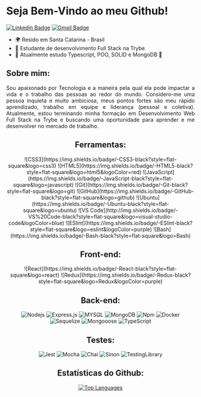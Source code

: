 <div>
  <h1>Seja Bem-Vindo ao meu Github!</h1>
  </div>
<div style="display: inline">
  
[![Linkedin Badge](https://img.shields.io/badge/-Linkedin-blue?style=flat-square&logo=Linkedin&logoColor=white&link=https://www.linkedin.com/in/luizfpereira406/)](https://www.linkedin.com/in/luizfpereira406/) 
[![Gmail Badge](https://img.shields.io/badge/-Gmail-c14438?style=flat-square&logo=Gmail&logoColor=white&link=mailto:luizfpereira406@gmail.com)](mailto:luizfpereira406@gmail.com)
* 🌍  Resido em Santa Catarina - Brasil
* 🚀  Estudante de desenvolvimento Full Stack na Trybe
* 🌱  Atualmente estudo Typescript, POO, SOLID e MongoDB 🚀
<div align="justify">
<h2>Sobre mim:</h2>
Sou apaixonado por Tecnologia e a maneira pela qual ela pode impactar a vida e o trabalho das pessoas ao redor do mundo. Considero-me uma pessoa inquieta e muito ambiciosa, meus pontos fortes são meu rápido aprendizado, trabalho em equipe e liderança (pessoal e coletiva). Atualmente, estou terminando minha formação em Desenvolvimento Web Full Stack na Trybe e buscando uma oportunidade para aprender e me desenvolver no mercado de trabalho.

<div align="center">
<h2>Ferramentas:</h2>
![CSS3](https://img.shields.io/badge/-CSS3-black?style=flat-square&logo=css3)
![HTML5](https://img.shields.io/badge/-HTML5-black?style=flat-square&logo=html5&logoColor=red)
![JavaScript](https://img.shields.io/badge/-JavaScript-black?style=flat-square&logo=javascript)
![Git](https://img.shields.io/badge/-Git-black?style=flat-square&logo=git)
![GitHub](https://img.shields.io/badge/-GitHub-black?style=flat-square&logo=github)
![Ubuntu](https://img.shields.io/badge/-Ubuntu-black?style=flat-square&logo=ubuntu)
![VS Code](http://img.shields.io/badge/-VS%20Code-black?style=flat-square&logo=visual-studio-code&logoColor=blue) 
![ESlint](https://img.shields.io/badge/-ESlint-black?style=flat-square&logo=eslint&logoColor=purple)
![Bash](https://img.shields.io/badge/-Bash-black?style=flat-square&logo=Bash)
 
  
  <h2>Front-end:</h2>
![React](https://img.shields.io/badge/-React-black?style=flat-square&logo=react)
![Redux](https://img.shields.io/badge/-Redux-black?style=flat-square&logo=Redux&logoColor=purple)
  
  <h2>Back-end:</h2>
  
![Nodejs](https://img.shields.io/badge/-Nodejs-black?style=flat-square&logo=Node.js)
![Express.js](https://img.shields.io/badge/-Express-black?style=flat-square&logo=expressjs)
![MYSQL](https://img.shields.io/badge/MySQL-00000F?style=flat-square&logo=mysql)
![MongoDB](https://img.shields.io/badge/MongoDB-00000F?style=flat-square&logo=mongodb)
![Npm](https://img.shields.io/badge/-npm-black?style=flat-square&logo=npm)
![Docker](https://img.shields.io/badge/-Docker-black?style=flat-square&logo=docker)
![Sequelize](https://img.shields.io/badge/-Sequelize-black?style=flat-square&logo=sequelize)
![Mongooose](https://img.shields.io/badge/-Mongoose-black?style=flat-square&logo=mongodb&logoColor=891500)
![TypeScript](https://img.shields.io/badge/-TypeScript-black?style=flat-square&logo=typescript&logoColor=blue)
  
  <h2>Testes:</h2>
  
![Jest](https://img.shields.io/badge/-Jest-black?style=flat-square&logo=jest&logoColor=red)
![Mocha](https://img.shields.io/badge/-Mocha-black?style=flat-square&logo=mocha&logoColor=brown)
![Chai](https://img.shields.io/badge/-Chai-black?style=flat-square&logo=chai&logoColor=red)
![Sinon](https://img.shields.io/badge/-Sinon-black?style=flat-square&logo=sinon)
![TestingLibrary](https://img.shields.io/badge/-TestingLibrary-black?style=flat-square&logo=testinglibrary&logoColor=red)
</div>
<div align="center">
<h2>Estatísticas do Github:</h2>
 
<div width="100%" align="center">
  <a href="https://github.com/LuizFelipe406" align="left"><img src="https://github-readme-stats.vercel.app/api/top-langs/?username=LuizFelipe406&langs_count=10&title_color=14b8a6&text_color=ffffff&icon_color=14b8a6&bg_color=171717&locale=en&custom_title=Top%20%Languages&theme=dark" alt="Top Languages" /></a>
</div>
